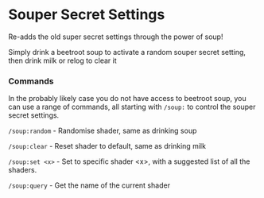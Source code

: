 # Souper Secret Settings
Re-adds the old super secret settings through the power of soup!

Simply drink a beetroot soup to activate a random souper secret setting, then drink milk or relog to clear it

### Commands
In the probably likely case you do not have access to beetroot soup, you can use a range of commands, all starting with `/soup:` to control the souper secret settings.

`/soup:random` - Randomise shader, same as drinking soup

`/soup:clear` - Reset shader to default, same as drinking milk

`/soup:set <x>` - Set to specific shader \<x>, with a suggested list of all the shaders.

`/soup:query` - Get the name of the current shader